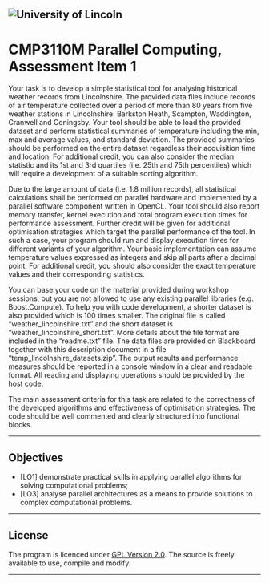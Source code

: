 ![University of Lincoln](http://thelincolnite.co.uk/wp-content/uploads/2012/07/new_uni_crest.jpg "University of Lincoln")
----------

# CMP3110M Parallel Computing, Assessment Item 1
Your task is to develop a simple statistical tool for analysing historical weather records from
Lincolnshire. The provided data files include records of air temperature collected over a period of
more than 80 years from five weather stations in Lincolnshire: Barkston Heath, Scampton,
Waddington, Cranwell and Coningsby. Your tool should be able to load the provided dataset and
perform statistical summaries of temperature including the min, max and average values, and standard
deviation. The provided summaries should be performed on the entire dataset regardless their
acquisition time and location. For additional credit, you can also consider the median statistic and its
1st and 3rd quartiles (i.e. 25th and 75th percentiles) which will require a development of a suitable
sorting algorithm.

Due to the large amount of data (i.e. 1.8 million records), all statistical calculations shall be performed
on parallel hardware and implemented by a parallel software component written in OpenCL. Your tool
should also report memory transfer, kernel execution and total program execution times for
performance assessment. Further credit will be given for additional optimisation strategies which
target the parallel performance of the tool. In such a case, your program should run and display
execution times for different variants of your algorithm. Your basic implementation can assume
temperature values expressed as integers and skip all parts after a decimal point. For additional credit,
you should also consider the exact temperature values and their corresponding statistics.

You can base your code on the material provided during workshop sessions, but you are not allowed to
use any existing parallel libraries (e.g. Boost.Compute). To help you with code development, a shorter
dataset is also provided which is 100 times smaller. The original file is called
“weather_lincolnshire.txt” and the short dataset is “weather_lincolnshire_short.txt”. More details
about the file format are included in the “readme.txt” file. The data files are provided on Blackboard
together with this description document in a file “temp_lincolnshire_datasets.zip”. The output results
and performance measures should be reported in a console window in a clear and readable format. All
reading and displaying operations should be provided by the host code.

The main assessment criteria for this task are related to the correctness of the developed algorithms
and effectiveness of optimisation strategies. The code should be well commented and clearly structured into functional blocks.

----------


## Objectives


* [LO1] demonstrate practical skills in applying parallel algorithms for solving computational
problems;
* [LO3] analyse parallel architectures as a means to provide solutions to complex computational
problems.

----------


## License

The program is licenced under [GPL Version 2.0](https://www.gnu.org/licenses/old-licenses/gpl-2.0.en.html). The source is freely available to use, compile and modify.


----------
